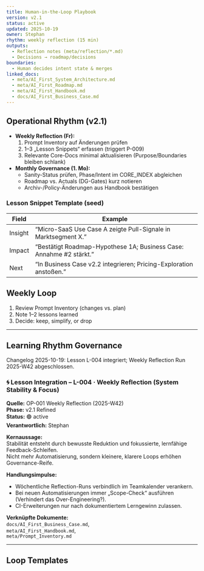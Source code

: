 ```yaml
---
title: Human-in-the-Loop Playbook
version: v2.1
status: active
updated: 2025-10-19
owner: Stephan
rhythm: weekly reflection (15 min)
outputs:
  - Reflection notes (meta/reflection/*.md)
  - Decisions → roadmap/decisions
boundaries:
  - Human decides intent state & merges
linked_docs:
  - meta/AI_First_System_Architecture.md
  - meta/AI_First_Roadmap.md
  - meta/AI_First_Handbook.md
  - docs/AI_First_Business_Case.md
---
```


## Operational Rhythm (v2.1)
- **Weekly Reflection (Fr):**  
  1) Prompt Inventory auf Änderungen prüfen  
  2) 1–3 „Lesson Snippets“ erfassen (triggert P-009)  
  3) Relevante Core-Docs minimal aktualisieren (Purpose/Boundaries bleiben schlank)
- **Monthly Governance (1. Mo):**  
  - Sanity-Status prüfen, Phase/Intent im CORE_INDEX abgleichen  
  - Roadmap vs. Actuals (DG-Gates) kurz notieren  
  - Archiv-/Policy-Änderungen aus Handbook bestätigen

### Lesson Snippet Template (seed)
| Field   | Example                                                             |
|--------|----------------------------------------------------------------------|
| Insight | “Micro-SaaS Use Case A zeigte Pull-Signale in Marktsegment X.”      |
| Impact  | “Bestätigt Roadmap-Hypothese 1A; Business Case: Annahme #2 stärkt.” |
| Next    | “In Business Case v2.2 integrieren; Pricing-Exploration anstoßen.”  |

## Weekly Loop
1. Review Prompt Inventory (changes vs. plan)
2. Note 1–2 lessons learned
3. Decide: keep, simplify, or drop
---

## Learning Rhythm Governance

Changelog 2025-10-19: Lesson L-004 integriert; Weekly Reflection Run 2025-W42 abgeschlossen.

### 🌀 Lesson Integration – L-004 · Weekly Reflection (System Stability & Focus)
**Quelle:** OP-001 Weekly Reflection (2025-W42)  
**Phase:** v2.1 Refined  
**Status:** 🟢 active  
**Verantwortlich:** Stephan  

**Kernaussage:**  
Stabilität entsteht durch bewusste Reduktion und fokussierte, lernfähige Feedback-Schleifen.  
Nicht mehr Automatisierung, sondern kleinere, klarere Loops erhöhen Governance-Reife.

**Handlungsimpulse:**  
- Wöchentliche Reflection-Runs verbindlich im Teamkalender verankern.  
- Bei neuen Automatisierungen immer „Scope-Check“ ausführen (Verhindert das Over-Engineering?).  
- CI-Erweiterungen nur nach dokumentiertem Lerngewinn zulassen.  

**Verknüpfte Dokumente:**  
`docs/AI_First_Business_Case.md`,  
`meta/AI_First_Handbook.md`,  
`meta/Prompt_Inventory.md`

---

## Loop Templates
